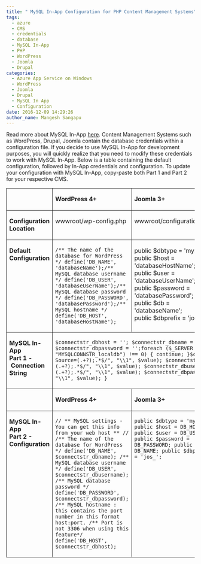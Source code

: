 ```yaml
---
title: " MySQL In-App Configuration for PHP Content Management Systems"
tags:
  - azure
  - CMS
  - credentials
  - database
  - MySQL In-App
  - PHP
  - WordPress
  - Joomla
  - Drupal
categories:
  - Azure App Service on Windows
  - WordPress
  - Joomla
  - Drupal
  - MySQL In App
  - Configuration
date: 2016-12-09 14:29:26
author_name: Mangesh Sangapu
---
```


Read more about MySQL In-App [here](https://blogs.msdn.microsoft.com/appserviceteam/2016/08/18/announcing-mysql-in-app-preview-for-web-apps/). Content Management Systems such as WordPress, Drupal, Joomla contain the database credentials within a configuration file. If you decide to use MySQL In-App for development purposes, you will quickly realize that you need to modify these credentials to work with MySQL In-App. Below is a table containing the default configuration, followed by In-App credentials and configuration. To update your configuration with MySQL In-App, copy-paste both Part 1 and Part 2 for your respective CMS.

<table style="border-collapse: collapse" border="0">
<colgroup>
<col>
</col>
<col>
</col>
<col>
</col>
<col>
</col>
</colgroup>
<tbody valign="top">
<tr>
<td style="padding-left: 7px;padding-right: 7px;border: solid 0.5pt">
</td>
<td style="padding-left: 7px;padding-right: 7px;border-top: solid 0.5pt;border-left: none;border-bottom: solid 0.5pt;border-right: solid 0.5pt">

**WordPress 4+**

</td>
<td style="padding-left: 7px;padding-right: 7px;border-top: solid 0.5pt;border-left: none;border-bottom: solid 0.5pt;border-right: solid 0.5pt">

**Joomla 3+** 

</td>
<td style="padding-left: 7px;padding-right: 7px;border-top: solid 0.5pt;border-left: none;border-bottom: solid 0.5pt;border-right: solid 0.5pt">

**Drupal 8+**

</td>
</tr>
<tr>
<td style="padding-left: 7px;padding-right: 7px;border-top: none;border-left: solid 0.5pt;border-bottom: solid 0.5pt;border-right: solid 0.5pt">

**Configuration Location**

</td>
<td style="padding-left: 7px;padding-right: 7px;border-top: none;border-left: none;border-bottom: solid 0.5pt;border-right: solid 0.5pt">

wwwroot/wp-config.php

</td>
<td style="padding-left: 7px;padding-right: 7px;border-top: none;border-left: none;border-bottom: solid 0.5pt;border-right: solid 0.5pt">

wwwroot/configuration.php

</td>
<td style="padding-left: 7px;padding-right: 7px;border-top: none;border-left: none;border-bottom: solid 0.5pt;border-right: solid 0.5pt">

wwwroot/sites/default/settings.php

</td>
</tr>
<tr style="height: 172px">
<td style="padding-left: 7px;padding-right: 7px;border-top: none;border-left: solid 0.5pt;border-bottom: solid 0.5pt;border-right: solid 0.5pt">

**Default Configuration**

</td>
<td style="padding-left: 7px;padding-right: 7px;border-top: none;border-left: none;border-bottom: solid 0.5pt;border-right: solid 0.5pt">

`/** The name of the database for WordPress */ define('DB_NAME', 'databaseName');/** MySQL database username */ define('DB_USER', 'databaseUserName');/** MySQL database password */ define('DB_PASSWORD', 'databasePassword');/** MySQL hostname */ define('DB_HOST', 'databaseHostName');`

</td>
<td style="padding-left: 7px;padding-right: 7px;border-top: none;border-left: none;border-bottom: solid 0.5pt;border-right: solid 0.5pt">

public \$dbtype = 'mysql';\
public \$host = 'databaseHostName';\
public \$user = 'databaseUserName';\
public \$password = 'databasePassword';\
public \$db = 'databaseName';\
public \$dbprefix = 'jos\_';

</td>
<td style="padding-left: 7px;padding-right: 7px;border-top: none;border-left: none;border-bottom: solid 0.5pt;border-right: solid 0.5pt">

\$databases\['default'\]\['default'\] = array (\
'database' =\> 'databasename',\
'username' =\> 'sqlusername',\
'password' =\> 'sqlpassword',\
'host' =\> 'localhost',\
'port' =\> '3306',\
'driver' =\> 'mysql',\
'prefix' =\> '',\
'collation' =\> 'utf8mb4\_general\_ci',);

</td>
</tr>
<tr>
<td style="padding-left: 7px;padding-right: 7px;border-top: none;border-left: solid 0.5pt;border-bottom: solid 0.5pt;border-right: solid 0.5pt">

**MySQL In-App\
Part 1 - Connection String**

</td>
<td colspan="3" style="padding-left: 7px;padding-right: 7px;border-top: none;border-left: none;border-bottom: solid 0.5pt;border-right: solid 0.5pt">

`$connectstr_dbhost = ''; $connectstr_dbname = ''; $connectstr_dbusername = ''; $connectstr_dbpassword = '';foreach ($_SERVER as $key => $value) { if (strpos($key, "MYSQLCONNSTR_localdb") !== 0) { continue; }$connectstr_dbhost = preg_replace("/^.*Data Source=(.+?);.*$/", "\\1", $value); $connectstr_dbname = preg_replace("/^.*Database=(.+?);.*$/", "\\1", $value); $connectstr_dbusername = preg_replace("/^.*User Id=(.+?);.*$/", "\\1", $value); $connectstr_dbpassword = preg_replace("/^.*Password=(.+?)$/", "\\1", $value); }`

</td>
</tr>
<tr>
<td style="padding-left: 7px;padding-right: 7px;border: solid 0.5pt">
</td>
<td style="padding-left: 7px;padding-right: 7px;border-top: solid 0.5pt;border-left: none;border-bottom: solid 0.5pt;border-right: solid 0.5pt">

**WordPress 4+**

</td>
<td style="padding-left: 7px;padding-right: 7px;border-top: solid 0.5pt;border-left: none;border-bottom: solid 0.5pt;border-right: solid 0.5pt">

**Joomla 3+** 

</td>
<td style="padding-left: 7px;padding-right: 7px;border-top: solid 0.5pt;border-left: none;border-bottom: solid 0.5pt;border-right: solid 0.5pt">

**Drupal 8+**

</td>
</tr>
<tr>
<td style="padding-left: 7px;padding-right: 7px;border-top: none;border-left: solid 0.5pt;border-bottom: solid 0.5pt;border-right: solid 0.5pt">

**MySQL In-App\
Part 2 - Configuration**

</td>
<td style="padding-left: 7px;padding-right: 7px;border-top: none;border-left: none;border-bottom: solid 0.5pt;border-right: solid 0.5pt">

`// ** MySQL settings - You can get this info from your web host ** // /** The name of the database for WordPress */ define('DB_NAME', $connectstr_dbname); /** MySQL database username */ define('DB_USER', $connectstr_dbusername); /** MySQL database password */ define('DB_PASSWORD', $connectstr_dbpassword); /** MySQL hostname : this contains the port number in this format host:port. /** Port is not 3306 when using this feature*/ define('DB_HOST', $connectstr_dbhost);`

</td>
<td style="padding-left: 7px;padding-right: 7px;border-top: none;border-left: none;border-bottom: solid 0.5pt;border-right: solid 0.5pt">

`public $dbtype = 'mysql'; public $host = DB_HOST; public $user = DB_USER; public $password = DB_PASSWORD; public $db = DB_NAME; public $dbprefix = 'jos_';`

</td>
<td style="padding-left: 7px;padding-right: 7px;border-top: none;border-left: none;border-bottom: solid 0.5pt;border-right: solid 0.5pt">

\$databases\['default'\]\['default'\] = array (\
'database' =\> \$connectstr\_dbname,\
'username' =\> \$connectstr\_dbusername,\
'password' =\> \$connectstr\_dbpassword,\
'prefix' =\> '',\
'host' =\> \$connectstr\_dbhost,\
'port' =\> \$\_SERVER\['WEBSITE\_MYSQL\_PORT'\],\
'driver' =\> 'mysql',\
'namespace' =\> 'Drupal\\\\Core\\\\Database\\\\Driver\\\\mysql',\
'collation' =\> 'utf8mb4\_general\_ci',\
);

</td>
</tr>
</tbody>
</table>
